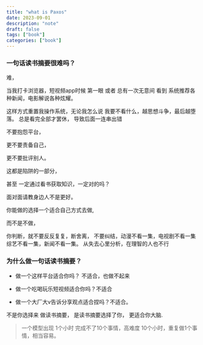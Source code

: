 ```yaml
---
title: "what is Paxos"
date: 2023-09-01
description: "note"
draft: false
tags: ["book"]
categories: ["book"]
---
```





### 一句话读书摘要很难吗？

难，

当我打卡浏览器，短视频app时候
第一眼 或者 总有一次无意间 看到
系统推荐各种新闻，电影解说各种炫耀。

这样方式重置我操作系统，无论我怎么说
我要不看什么，越思想斗争，最后越堕落。
总是看完全部才罢休，
导致后面一连串出错

不要抱怨平台，

更不要责备自己，

更不要批评别人。

这都是陷阱的一部分，

甚至 一定通过看书获取知识，一定对的吗？

面对面请教身边人不是更好。

你能做的选择一个适合自己方式去做,

而不是不做，

你判断，就不要反反复复，断舍离，
不要纠结，动漫不看一集，电视剧不看一集
综艺不看一集，新闻不看一集。
从失去心里分析，在理智的人也不行



### 为什么做一句话读书摘要？

- 做一个这样平台适合你吗？ 不适合，也做不起来

- 做一个吃喝玩乐短视频适合你吗？不适合

- 做一个大厂大v告诉分享观点适合捏吗？不适合。


不是你选择来 做读书摘要，
是读书摘要选择了你，
更适合你大脑.

>一个模型出现
1个小时 完成不了10个事情，高难度
10个小时，重复做1个事情，相当容易。

















